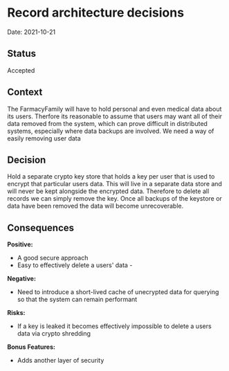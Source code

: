 # Record architecture decisions

Date: 2021-10-21

## Status

Accepted

## Context

The FarmacyFamily will have to hold personal and even medical data about its users. Therfore its reasonable to
assume that users may want all of their data removed from the system, which can prove difficult in distributed systems, especially where
data backups are involved. We need a way of easily removing user data

## Decision

Hold a separate crypto key store that holds a key per user that is used to encrypt that particular users data. This will live
in a separate data store and will never be kept alongside the encrypted data. Therefore to delete all records we can simply remove the key.
Once all backups of the keystore or data have been removed the data will become unrecoverable.

## Consequences

**Positive:**

- A good secure approach
- Easy to effectively delete a users' data - 


**Negative:**

- Need to introduce a short-lived cache of unecrypted data for querying so that the system can remain performant

**Risks:**

- If a key is leaked it becomes effectively impossible to delete a users data via crypto shredding

**Bonus Features:**

- Adds another layer of security